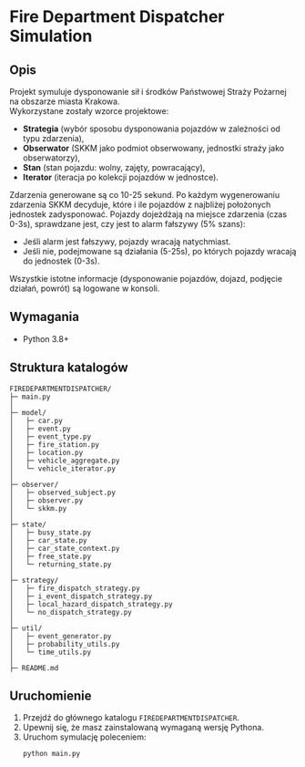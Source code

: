 # Fire Department Dispatcher Simulation

## Opis
Projekt symuluje dysponowanie sił i środków Państwowej Straży Pożarnej na obszarze miasta Krakowa.  
Wykorzystane zostały wzorce projektowe:
- **Strategia** (wybór sposobu dysponowania pojazdów w zależności od typu zdarzenia),
- **Obserwator** (SKKM jako podmiot obserwowany, jednostki straży jako obserwatorzy),
- **Stan** (stan pojazdu: wolny, zajęty, powracający),
- **Iterator** (iteracja po kolekcji pojazdów w jednostce).

Zdarzenia generowane są co 10-25 sekund. Po każdym wygenerowaniu zdarzenia SKKM decyduje, które i ile pojazdów z najbliżej położonych jednostek zadysponować. Pojazdy dojeżdżają na miejsce zdarzenia (czas 0-3s), sprawdzane jest, czy jest to alarm fałszywy (5% szans):
- Jeśli alarm jest fałszywy, pojazdy wracają natychmiast.
- Jeśli nie, podejmowane są działania (5-25s), po których pojazdy wracają do jednostek (0-3s).

Wszystkie istotne informacje (dysponowanie pojazdów, dojazd, podjęcie działań, powrót) są logowane w konsoli.

## Wymagania
- Python 3.8+

## Struktura katalogów

    FIREDEPARTMENTDISPATCHER/
    ├─ main.py
    │ 
    ├─ model/ 
    │   ├─ car.py 
    │   ├─ event.py 
    │   ├─ event_type.py 
    │   ├─ fire_station.py 
    │   ├─ location.py 
    │   ├─ vehicle_aggregate.py 
    │   └─ vehicle_iterator.py 
    │ 
    ├─ observer/ 
    │   ├─ observed_subject.py 
    │   ├─ observer.py 
    │   └─ skkm.py 
    │ 
    ├─ state/ 
    │   ├─ busy_state.py 
    │   ├─ car_state.py 
    │   ├─ car_state_context.py 
    │   ├─ free_state.py 
    │   └─ returning_state.py 
    │ 
    ├─ strategy/ 
    │   ├─ fire_dispatch_strategy.py 
    │   ├─ i_event_dispatch_strategy.py 
    │   ├─ local_hazard_dispatch_strategy.py 
    │   └─ no_dispatch_strategy.py 
    │ 
    ├─ util/ 
    │   ├─ event_generator.py 
    │   ├─ probability_utils.py 
    │   └─ time_utils.py 
    │ 
    ├─ README.md



## Uruchomienie
1. Przejdź do głównego katalogu `FIREDEPARTMENTDISPATCHER`.
2. Upewnij się, że masz zainstalowaną wymaganą wersję Pythona.
3. Uruchom symulację poleceniem:
   ```bash
   python main.py

